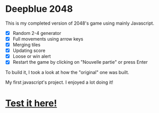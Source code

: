 # Deepblue 2048
This is my completed version of 2048's game using mainly Javascript.

- [x] Random 2-4 generator
- [x] Full movements using arrow keys
- [x] Merging tiles
- [x] Updating score
- [x] Loose or win alert
- [x] Restart the game by clicking on "Nouvelle partie" or press Enter

To build it, I took a look at how the "original" one was built.

My first javascript's project. I enjoyed a lot doing it!

# [Test it here!](https://tibout-dev.github.io/deepblue-2048/)
